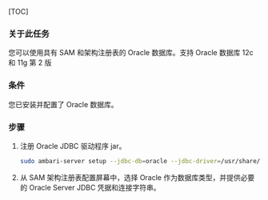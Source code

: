 [TOC]

### 关于此任务

您可以使用具有 SAM 和架构注册表的 Oracle 数据库。支持 Oracle 数据库 12c 和 11g 第 2 版

### 条件

您已安装并配置了 Oracle 数据库。

### 步骤

1. 注册 Oracle JDBC 驱动程序 jar。

    ```bash
    sudo ambari-server setup --jdbc-db=oracle --jdbc-driver=/usr/share/java/ojdbc.jar
    ```

2. 从 SAM 架构注册表配置屏幕中，选择 Oracle 作为数据库类型，并提供必要的 Oracle Server JDBC 凭据和连接字符串。
